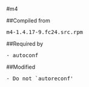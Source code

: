 #m4

##Compiled from
<pre>m4-1.4.17-9.fc24.src.rpm</pre>

##Required by
<pre>
- autoconf
</pre>

##Modified
<pre>
- Do not `autoreconf'
</pre>
